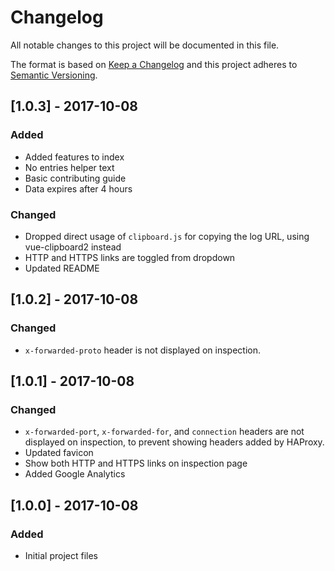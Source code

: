 # Changelog
All notable changes to this project will be documented in this file.

The format is based on [Keep a Changelog](http://keepachangelog.com/en/1.0.0/)
and this project adheres to [Semantic Versioning](http://semver.org/spec/v2.0.0.html).

## [1.0.3] - 2017-10-08
### Added
- Added features to index
- No entries helper text
- Basic contributing guide
- Data expires after 4 hours

### Changed
- Dropped direct usage of `clipboard.js` for copying the log URL, using vue-clipboard2 instead
- HTTP and HTTPS links are toggled from dropdown
- Updated README


## [1.0.2] - 2017-10-08
### Changed
- `x-forwarded-proto` header is not displayed on inspection.

## [1.0.1] - 2017-10-08
### Changed
- `x-forwarded-port`, `x-forwarded-for`, and `connection` headers are not displayed on inspection, to prevent showing headers added by HAProxy.
- Updated favicon
- Show both HTTP and HTTPS links on inspection page
- Added Google Analytics

## [1.0.0] - 2017-10-08
### Added
- Initial project files
